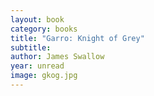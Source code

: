 ```yaml
---
layout: book
category: books
title: "Garro: Knight of Grey"
subtitle: 
author: James Swallow
year: unread
image: gkog.jpg
---
```

